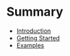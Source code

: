 # Summary

- [Introduction](./introduction.md)
- [Getting Started](./getting_started.md)
- [Examples](./examples.md)
<!-- - [Combinatorics]()
- - [Number Partitions]()
- - [Number Compositions]()
- - [Set Partitions]()
- - [Set Compositions]()
- [Linear Algebra]()
- - [Vectors and Matrices]()
- - [Reduction]()
- - [Lattices]()
- - [LLL]()
- [Polynomials]()
- - [Univariate Polynomials]()
- - [Multivariate Polynomials]()
- - [Factoring]()
- - [Ideals]()
- [Algebraic Numbers]()
- - [Isolated Real Roots]()
- - [Isolated Complex Roots]()
- - [Rings of Algebraic Integers]()
- - [Ideals]()
- [Groups]()
- - [Finite Groups]()
- - [Finitely Generated Groups]()
- - [Permutations]() -->
